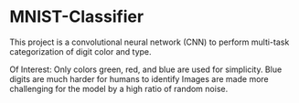 # MNIST-Classifier

This project is a convolutional neural network (CNN) to perform multi-task categorization of digit color and type.


Of Interest:
  Only colors green, red, and blue are used for simplicity.
  Blue digits are much harder for humans to identify
  Images are made more challenging for the model by a high ratio of random noise.
